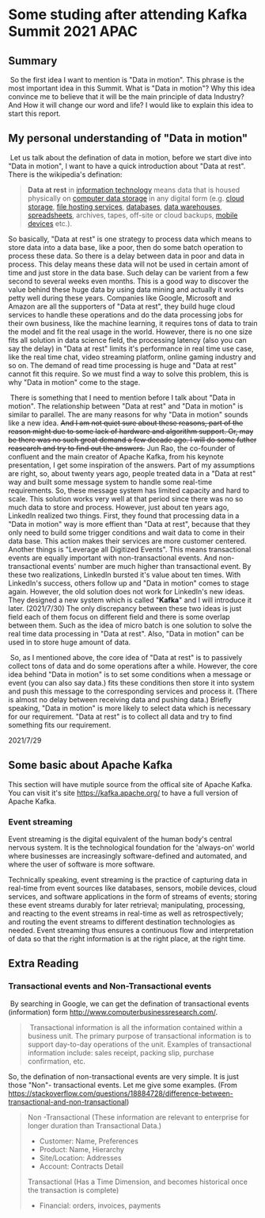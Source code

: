 # Some studing after attending Kafka Summit 2021 APAC

## Summary

​    So the first idea I want to mention is "Data in motion". This phrase is the most important idea in this Summit. What is "Data in motion"? Why this idea convince me to believe that it will be the main principle of data Industry? And How it will change our word and life? I would like to explain this idea to start this report.

## My personal understanding of "Data in motion"

​	Let us talk about the defination of data in motion, before we start dive into "Data in motion", I want to have a quick introduction about "Data at rest". There is the wikipedia's defination:

> **Data at rest** in [information technology](https://en.wikipedia.org/wiki/Information_technology) means data that is housed physically on [computer data storage](https://en.wikipedia.org/wiki/Computer_data_storage) in any digital form (e.g. [cloud storage](https://en.wikipedia.org/wiki/Cloud_storage), [file hosting services](https://en.wikipedia.org/wiki/File_hosting_service), [databases](https://en.wikipedia.org/wiki/Database), [data warehouses](https://en.wikipedia.org/wiki/Data_warehouse), [spreadsheets](https://en.wikipedia.org/wiki/Spreadsheet), archives, tapes, off-site or cloud backups, [mobile devices](https://en.wikipedia.org/wiki/Mobile_device) etc.).

So basically, "Data at rest" is one strategy to process data which means to store data into a data base, like a poor, then do some batch operation to process these data. So there is a delay between data in poor and data in process. This delay means these data will not be used in certain amont of time and just store in the data base. Such delay can be varient from a few second to several weeks even months. This is a good way to discover the value behind these huge data by using data mining and actually it works petty well during these years. Companies like Google, Microsoft and Amazon are all the supporters of "Data at rest", they build huge cloud services to handle these operations and do the data processing jobs for their own business, like the machine learning, it requires tons of data to train the model and fit the real usage in the world. However, there is no one size fits all solution in data science field, the processing latency (also you can say the delay) in "Data at rest" limits it's performance in real time use case, like the real time chat, video streaming platform, online gaming  industry and so on. The demand of read time processing is huge and  "Data at rest" cannot fit this require. So we must find a way to solve this problem, this is why "Data in motion" come to the stage. 

​	There is something that I need to mention before I talk about "Data in motion". The relationship between "Data at rest" and "Data in motion" is similar to parallel. The are many reasons for why "Data in motion" sounds like a new idea. ~~And I am not quiet sure about these reasons, part of the reason might due to some lack of hardware and algorithm support. Or, may be there was no such great demand a few decade ago. I will do some futher reasearch and try to find out the answers.~~ Jun Rao, the co-founder of confluent and the main creator of Apache Kafka, from his keynote presentation, I get some inspiration of the answers. Part of my assumptions are right, so, about twenty years ago, people treated data in a "Data at rest" way and built some message system to handle some real-time requirements. So, these message system has limited capacity and hard to scale. This solution works very well at that period since there was no so much data to store and process. However, just about ten years ago, LinkedIn realized two things. First, they found that processing data in a "Data in motion" way is more effient than "Data at rest", because that they only need to build some trigger conditions and wait data to come in their data base. This action makes their services are more customer centered. Another things is "Leverage all Digitized Events". This means transactional events are equally important with non-transactional events. And non-transactional events' number are much higher than transactional event. By these two realizations, LinkedIn bursted it's value about ten times. With LinkedIn's success, others follow up and "Data in motion" comes to stage again. However, the old solution does not work for LinkedIn's new ideas. They designed a new system which is called "**Kafka**" and I will introduce it later. (2021/7/30) The only discrepancy between these two ideas is just field each of them focus on different field and there is some overlap between them. Such as the idea of micro batch is one solution to solve the real time data processing in "Data at rest". Also, "Data in motion" can be used in to store huge amount of data.

​	So, as I mentioned above, the core idea of "Data at rest" is to passively collect tons of data and do some operations after a while. However, the core idea behind "Data in motion" is to set some conditions when a message or event (you can also say data.) fits these conditions then store it into system and push this message to the corresponding services and process it. (There is almost no delay between receiving data and pushing data.) Briefly speaking, "Data in motion" is more likely to select data which is necessary for our requirement. "Data at rest" is to collect all data and try to find something fits our requirement. 

2021/7/29

## Some basic about Apache Kafka 

This section will have mutiple source from the offical site of Apache Kafka. You can visit it's site https://kafka.apache.org/ to have a full version of Apache Kafka.

### Event streaming

Event streaming is the digital equivalent of the human body's central nervous system. It is the technological foundation for the 'always-on' world where businesses are increasingly software-defined and automated, and where the user of software is more software.

Technically speaking, event streaming is the practice of capturing data in real-time from event sources like databases, sensors, mobile devices, cloud services, and software applications in the form of streams of events; storing these event streams durably for later retrieval; manipulating, processing, and reacting to the event streams in real-time as well as retrospectively; and routing the event streams to different destination technologies as needed. Event streaming thus ensures a continuous flow and interpretation of data so that the right information is at the right place, at the right time.

## Extra Reading

### Transactional events and Non-Transactional events

​			By searching in Google, we can get the defination of transactional events (information) form http://www.computerbusinessresearch.com/.			

> ​		Transactional information is all the information contained within a business unit. The primary purpose of transactional information is to support day-to-day operations of the unit. Examples of transactional information include: sales receipt, packing slip, purchase confirmation, etc. 

So, the defination of non-transactional events are very simple. It is just those "Non"- transactional events. Let me give some examples. (From https://stackoverflow.com/questions/18884728/difference-between-transactional-and-non-transactional)

> Non -Transactional (These information are relevant to enterprise for longer duration than Transactional Data.)
>
> - Customer: Name, Preferences
> - Product: Name, Hierarchy
> - Site/Location: Addresses
> - Account: Contracts Detail
>
> Transactional (Has a Time Dimension, and becomes historical once the transaction is complete)
>
> - Financial: orders, invoices, payments